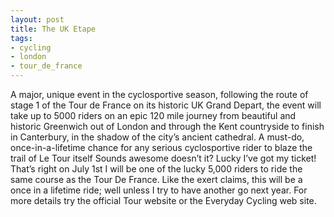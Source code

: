 ```yaml
---
layout: post
title: The UK Etape
tags:
- cycling
- london
- tour_de_france
---
```

A major, unique event in the cyclosportive season, following the route of stage 1 of the Tour de France on its historic UK Grand Depart, the event will take up to 5000 riders on an epic 120 mile journey from beautiful and historic Greenwich out of London and through the Kent countryside to finish in Canterbury, in the shadow of the city’s ancient cathedral. A must-do, once-in-a-lifetime chance for any serious cyclosportive rider to blaze the trail of Le Tour itself
Sounds awesome doesn’t it? Lucky I’ve got my ticket! That’s right on July 1st I will be one of the lucky 5,000 riders to ride the same course as the Tour De France. Like the exert claims, this will be a once in a lifetime ride; well unless I try to have another go next year. For more details try the official Tour website or the Everyday Cycling web site.
